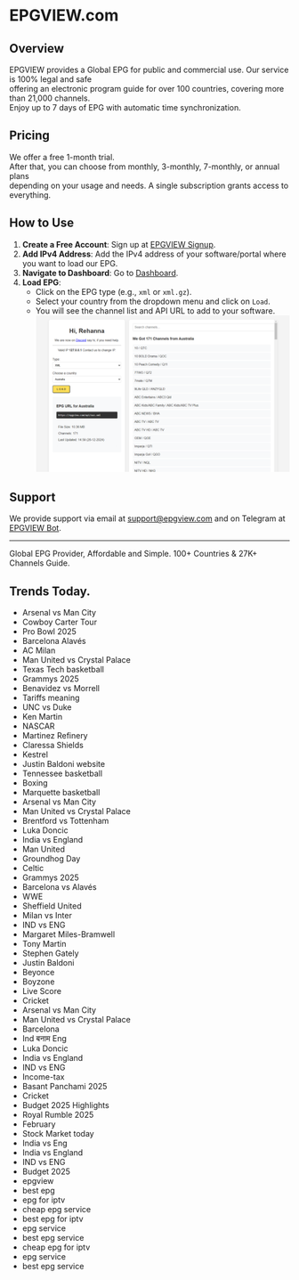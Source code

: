 # EPGVIEW.com



## Overview
EPGVIEW provides a Global EPG for public and commercial use. Our service is 100% legal and safe\
offering an electronic program guide for over 100 countries, covering more than 21,000 channels.\
Enjoy up to 7 days of EPG with automatic time synchronization.

## Pricing
We offer a free 1-month trial. \
After that, you can choose from monthly, 3-monthly, 7-monthly, or annual plans \
depending on your usage and needs. A single subscription grants access to everything.

## How to Use
1. **Create a Free Account**: Sign up at [EPGVIEW Signup](https://epgview.com/signup.php).
2. **Add IPv4 Address**: Add the IPv4 address of your software/portal where you want to load our EPG.
3. **Navigate to Dashboard**: Go to [Dashboard](https://epgview.com/dashboard.php).
4. **Load EPG**:
   - Click on the EPG type (e.g., `xml` or `xml.gz`).
   - Select your country from the dropdown menu and click on `Load`.
   - You will see the channel list and API URL to add to your software.
![EPGVIEW](img/dashboard.png)
## Support
We provide support via email at [support@epgview.com](mailto:support@epgview.com) and on Telegram at [EPGVIEW Bot](https://t.me/epgview_bot).

---

Global EPG Provider, Affordable and Simple. 100+ Countries & 27K+ Channels Guide.

## Trends Today.

- Arsenal vs Man City
- Cowboy Carter Tour
- Pro Bowl 2025
- Barcelona  Alavés
- AC Milan
- Man United vs Crystal Palace
- Texas Tech basketball
- Grammys 2025
- Benavidez vs Morrell
- Tariffs meaning
- UNC vs Duke
- Ken Martin
- NASCAR
- Martinez Refinery
- Claressa Shields
- Kestrel
- Justin Baldoni website
- Tennessee basketball
- Boxing
- Marquette basketball
- Arsenal vs Man City
- Man United vs Crystal Palace
- Brentford vs Tottenham
- Luka Doncic
- India vs England
- Man United
- Groundhog Day
- Celtic
- Grammys 2025
- Barcelona vs Alavés
- WWE
- Sheffield United
- Milan vs Inter
- IND vs ENG
- Margaret Miles-Bramwell
- Tony Martin
- Stephen Gately
- Justin Baldoni
- Beyonce
- Boyzone
- Live Score
- Cricket
- Arsenal vs Man City
- Man United vs Crystal Palace
- Barcelona
- Ind बनाम Eng
- Luka Doncic
- India vs England
- IND vs ENG
- Income-tax
- Basant Panchami 2025
- Cricket
- Budget 2025 Highlights
- Royal Rumble 2025
- February
- Stock Market today
- India vs Eng
- India vs England
- IND vs ENG
- Budget 2025
- epgview
- best epg
- epg for iptv
- cheap epg service
- best epg for iptv
- epg service
- best epg service
- cheap epg for iptv
- epg service
- best epg service
